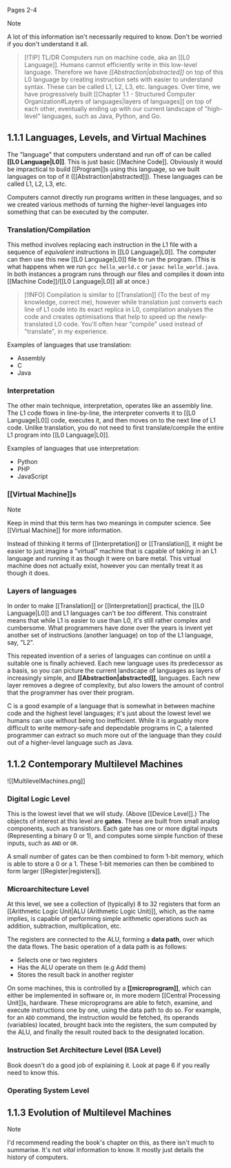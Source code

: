 Pages 2-4

> [!note] 
> A lot of this information isn't necessarily required to know. Don't be worried if you don't understand it all.

> [!TIP] TL/DR
> Computers run on machine code, aka an [[L0 Language]]. Humans cannot efficiently write in this low-level language. Therefore we have *[[Abstraction|abstracted]]* on top of this L0 language by creating instruction sets with easier to understand syntax. These can be called L1, L2, L3, etc. languages. Over time, we have progressively built [[Chapter 1.1 - Structured Computer Organization#Layers of languages|layers of languages]] on top of each other, eventually ending up with our current landscape of "high-level" languages, such as Java, Python, and Go.

## 1.1.1 Languages, Levels, and Virtual Machines
The "language" that computers understand and run off of can be called **[[L0 Language|L0]]**. This is just basic [[Machine Code]]. Obviously it would be impractical to build [[Program]]s using this language, so we built languages on top of it ([[Abstraction|abstracted]]). These languages can be called L1, L2, L3, etc.

Computers cannot directly run programs written in these languages, and so we created various methods of turning the higher-level languages into something that can be executed by the computer.

### Translation/Compilation
This method involves replacing each instruction in the L1 file with a sequence of *equivalent* instructions in [[L0 Language|L0]]. The computer can then use this new [[L0 Language|L0]] file to run the program. (This is what happens when we run `gcc hello_world.c` or `javac hello_world.java`. In both instances a program runs through our files and compiles it down into [[Machine Code]]/[[L0 Language|L0]] all at once.)

> [!INFO]
> Compilation is similar to [[Translation]] (To the best of my knowledge, correct me), however while translation just converts each line of L1 code into its exact replica in L0, compilation analyses the code and creates optimisations that help to speed up the newly-translated L0 code. You'll often hear "compile" used instead of "translate", in my experience.

Examples of languages that use translation:
- Assembly
- C
- Java

### Interpretation
The other main technique, interpretation, operates like an assembly line. The L1 code flows in line-by-line, the interpreter converts it to [[L0 Language|L0]] code, executes it, and then moves on to the next line of L1 code. Unlike translation, you do not need to first translate/compile the entire L1 program into [[L0 Language|L0]].

Examples of languages that use interpretation:
- Python
- PHP
- JavaScript

### [[Virtual Machine]]s

> [!note] 
> Keep in mind that this term has two meanings in computer science. See [[Virtual Machine]] for more information.

Instead of thinking it terms of [[Interpretation]] or [[Translation]], it might be easier to just imagine a "virtual" machine that is capable of taking in an L1 language and running it as though it were on bare metal. This virtual machine does not actually exist, however you can mentally treat it as though it does.

### Layers of languages
In order to make [[Translation]] or [[Interpretation]] practical, the [[L0 Language|L0]] and L1 languages can't be *too* different. This constraint means that while L1 is easier to use than L0, it's still rather complex and cumbersome. What programmers have done over the years is invent yet another set of instructions (another language) on top of the L1 language, say, "L2".

This repeated invention of a series of languages can continue on until a suitable one is finally achieved. Each new language uses its predecessor as a basis, so you can picture the current landscape of languages as layers of increasingly simple, and **[[Abstraction|abstracted]]**, languages. Each new layer removes a degree of complexity, but also lowers the amount of control that the programmer has over their program.

C is a good example of a language that is somewhat in between machine code and the highest level languages; it's just about the lowest level we humans can use without being too inefficient. While it is arguably more difficult to write memory-safe and dependable programs in C, a talented programmer can extract so much more out of the language than they could out of a higher-level language such as Java.


## 1.1.2 Contemporary Multilevel Machines

![[MultilevelMachines.png]]

### Digital Logic Level
This is the lowest level that we will study. (Above [[Device Level]].) The objects of interest at this level are **gates**. These are built from small analog components, such as transistors. Each gate has one or more digital inputs (Representing a binary 0 or 1), and computes some simple function of these inputs, such as ``AND`` or ``OR``. 

A small number of gates can be then combined to form 1-bit memory, which is able to store a 0 or a 1. These 1-bit memories can then be combined to form larger [[Register|registers]].

### Microarchitecture Level
At this level, we see a collection of (typically) 8 to 32 registers that form an [[Arithmetic Logic Unit|ALU (Arithmetic Logic Unit)]], which, as the name implies, is capable of performing simple arithmetic operations such as addition, subtraction, multiplication, etc.

The registers are connected to the ALU, forming a **data path**, over which the data flows. The basic operation of a data path is as follows:
- Selects one or two registers
- Has the ALU operate on them (e.g Add them)
- Stores the result back in another register

On some machines, this is controlled by a **[[microprogram]]**, which can either be implemented in software or, in more modern [[Central Processing Unit]]s, hardware. These microprograms are able to fetch, examine, and execute instructions one by one, using the data path to do so. For example, for an `ADD` command, the instruction would be fetched, its operands (variables) located, brought back into the registers, the sum computed by the ALU, and finally the result routed back to the designated location.

### Instruction Set Architecture Level (ISA Level)
Book doesn't do a good job of explaining it. Look at page 6 if you really need to know this.

### Operating System Level


## 1.1.3 Evolution of Multilevel Machines

> [!NOTE]
> I'd recommend reading the book's chapter on this, as there isn't much to summarise. It's not *vital* information to know. It mostly just details the history of computers.

